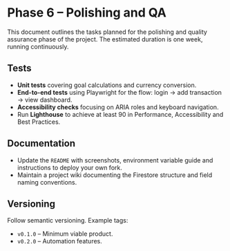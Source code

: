 # Phase 6 – Polishing and QA

This document outlines the tasks planned for the polishing and quality assurance phase of the project. The estimated duration is one week, running continuously.

## Tests
- **Unit tests** covering goal calculations and currency conversion.
- **End-to-end tests** using Playwright for the flow: login → add transaction → view dashboard.
- **Accessibility checks** focusing on ARIA roles and keyboard navigation.
- Run **Lighthouse** to achieve at least 90 in Performance, Accessibility and Best Practices.

## Documentation
- Update the `README` with screenshots, environment variable guide and instructions to deploy your own fork.
- Maintain a project wiki documenting the Firestore structure and field naming conventions.

## Versioning
Follow semantic versioning. Example tags:
- `v0.1.0` – Minimum viable product.
- `v0.2.0` – Automation features.
